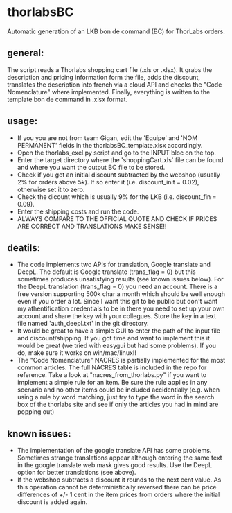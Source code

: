 # thorlabsBC
Automatic generation of an LKB bon de command (BC) for ThorLabs orders.

## general:
The script reads a Thorlabs shopping cart file (.xls or .xlsx). It grabs the description and pricing information form the file, adds the discount, translates the description into french via a cloud API and checks the "Code Nomenclature" where implemented. Finally, everything is written to the template bon de command in .xlsx format.  

## usage:
- If you you are not from team Gigan, edit the 'Equipe' and 'NOM PERMANENT' fields in the thorlabsBC_template.xlsx accordingly.
- Open the thorlabs_exel.py script and go to the INPUT bloc on the top.
- Enter the target directory where the 'shoppingCart.xls' file can be found and where you want the output BC file to be stored.
- Check if you got an initial discount subtracted by the webshop (usually 2% for orders above 5k). If so enter it (i.e. discount_init = 0.02), otherwise set it to zero.
- Check the dicount which is usually 9% for the LKB (i.e. discount_fin = 0.09).
- Enter the shipping costs and run the code.
- ALWAYS COMPARE TO THE OFFICIAL QUOTE AND CHECK IF PRICES ARE CORRECT AND TRANSLATIONS MAKE SENSE!!

## deatils:
- The code implements two APIs for translation, Google translate and DeepL. The default is Google translate (trans_flag = 0) but this sometimes produces unsatisfying results (see known issues below). For the DeepL translation (trans_flag = 0) you need an account. There is a free version supporting 500k char a month which should be well enough even if you order a lot. Since I want this git to be public but don't want my athentification credentials to be in there you need to set up your own account and share the key with your collegues. Store the key in a text file named 'auth_deepl.txt' in the git directory.
- It would be great to have a simple GUI to enter the path of the input file and discount/shipping. If you got time and want to implement this it would be great (we tried with easygui but had some problems). If you do, make sure it works on win/mac/linux!!
- The "Code Nomenclature" NACRES is partially implemented for the most common articles. The full NACRES table is included in the repo for reference. Take a look at "nacres_from_thorlabs.py" if you want to implement a simple rule for an item. Be sure the rule applies in any scenario and no other items could be included accidentially (e.g. when using a rule by word matching, just try to type the word in the search box of the thorlabs site and see if only the articles you had in mind are popping out)

## known issues:
- The implementation of the google translate API has some problems. Sometimes strange translations appear although entering the same text in the google translate web mask gives good results. Use the DeepL option for better translations (see above).
- If the webshop subtracts a discount it rounds to the next cent value. As this operation cannot be deterministically reversed there can be price differences of +/- 1 cent in the item prices from orders where the initial discount is added again.


